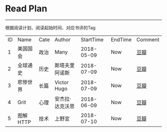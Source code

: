 # Read Plan #


----------

根据阅读计划、阅读起始时间、对应书评的Tag

<table>
    <tr>
        <td>ID</td>
        <td>Name</td>
		<td>Cate</td>
		<td>Author</rd>
        <td>StartTime</td>
		<td>EndTime</td>
        <td>Comment</td>
    </tr>
    <tr>
        <td>1</td>
		<td>美国国会</td>
		<td>政治</td>
		<td>Many</rd>
        <td>2018-05-09</td>
		<td>Now</td>
		<td><a href="https://book.douban.com/subject/26846919/" target="_blank">豆瓣</a></td>
    </tr>
    <tr>
        <td>2</td>
		<td>全球通史</td>
		<td>历史</td>
		<td>斯塔夫里阿诺斯</rd>
        <td>2018-07-09</td>
		<td>Now</td>
		<td><a href="https://book.douban.com/subject/1025643/" target="_blank">豆瓣</a></td>
    </tr>
    <tr>
        <td>3</td>
		<td>悲惨世界</td>
		<td>长篇</td>
		<td>Victor Hugo</rd>
        <td>2018-07-09</td>
		<td>Now</td>
		<td><a href="https://book.douban.com/subject/1205054/" target="_blank">豆瓣</a></td>
    </tr>
    <tr>
        <td>4</td>
		<td>Grit</td>
		<td>心理</td>
		<td>安杰拉·达克沃思</rd>
        <td>2018-06-09</td>
		<td>Now</td>
		<td><a href="https://book.douban.com/subject/27062574/" target="_blank">豆瓣</a></td>
    </tr>
    <tr>
        <td>5</td>
		<td>图解HTTP</td>
		<td>技术</td>
		<td>上野宣 </rd>
        <td>2018-07-10</td>
		<td>Now</td>
		<td><a href="https://book.douban.com/subject/25863515/" target="_blank">豆瓣</a></td>
    </tr>
</table>